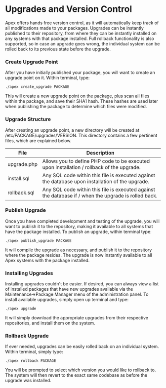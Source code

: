 
# Upgrades and Version Control

Apex offers hands free version control, as it will automatically keep track of all modifications made to your
packages.  Upgrades can be instantly published to their repository, from where they can be instantly installed
on any systems with that package installed.  Full rollback functionality is also supported, so in case an
upgrade goes wrong, the individual system can be rolled back to its previous state before the upgrade.


### Create Upgrade Point

After you have initially published your package, you will want to create an upgrade point on it.  Within
terminal, type:

`./apex create_upgrade PACKAGE`

This will create a new upgrade point on the package, plus scan all files within the package, and save their
SHA1 hash.  These hashes are used later when publishing the package to determine which files were modified.


### Upgrade Structure

After creating an upgrade point, a new directory will be created at /etc/PACKAGE/upgrades/VERSION.  This
directory contains a few pertinent files, which are explained below.

File | Description 
------------- |------------- 
upgrade.php | Allows you to define PHP code to be executed upon installation  / rollback of the upgrade. 
install.sql | Any SQL code within this file is executed against the database upon installation of the upgrade. 
rollback.sql | Any SQL code within this file is executed against the database if / when the upgrade is rolled back.


### Publish Upgrade

Once you have completed development and testing of the upgrade, you will want to publish it to the repository,
making it available to all systems that have the package installed. To publish an upgrade, within terminal
type:

`./apex publish_upgrade PACKAGE`

It will compile the upgrade as necessary, and publish it to the repository where the package resides.  The
upgrade is now instantly available to all Apex systems with the package installed.


### Installing Upgrades

Installing upgrades couldn't be easier.  If desired, you can always view a list of installed packages that
have new upgrades available via the Maintenance->Package Manager menu of the administration panel.  To
install available upgrades, simply open up terminal and type:

`./apex upgrade`

It will simply download the appropriate upgrades from their respective repositories, and install them on the
system.


### Rollback Upgrade

If ever needed, upgrades can be easily rolled back on an individual system.  Within terminal, simply type:

`./apex rollback PACKAGE`

You will be prompted to select which version you would like to rollback to.  The system will then revert to
the exact same codebase as before the upgrade was installed.




